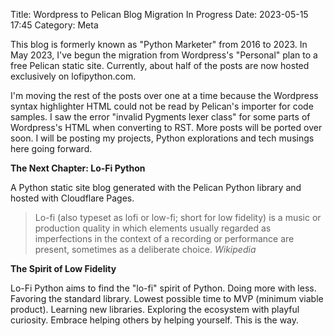 Title: Wordpress to Pelican Blog Migration In Progress 
Date: 2023-05-15 17:45
Category: Meta

This blog is formerly known as "Python Marketer" from 2016 to 2023. In May 2023, I've begun the migration from Wordpress's "Personal" plan to a free Pelican static site. Currently, about half of the posts are now hosted exclusively on lofipython.com. 

I'm moving the rest of the posts over one at a time because the Wordpress syntax highlighter HTML could not be read by Pelican's importer for code samples. I saw the error "invalid Pygments lexer class" for some parts of Wordpress's HTML when converting to RST. More posts will be ported over soon. I will be posting my projects, Python explorations and tech musings here going forward.

**The Next Chapter: Lo-Fi Python**

A Python static site blog generated with the Pelican Python library and hosted with Cloudflare Pages.

> Lo-fi (also typeset as lofi or low-fi; short for low fidelity) is a music or production quality in which elements usually regarded as imperfections in the context of a recording or performance are present, sometimes as a deliberate choice. *Wikipedia*

**The Spirit of Low Fidelity**

Lo-Fi Python aims to find the "lo-fi" spirit of Python.
Doing more with less. Favoring the standard library. Lowest possible time to MVP (minimum viable product).
Learning new libraries. Exploring the ecosystem with playful curiosity.
Embrace helping others by helping yourself. This is the way.
